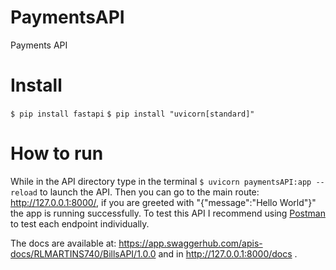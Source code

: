 # PaymentsAPI
Payments API

# Install
`$ pip install fastapi`
`$ pip install "uvicorn[standard]"`

# How to run

While in the API directory type in the terminal `$ uvicorn paymentsAPI:app --reload` to launch the API. 
Then you can go to the main route: http://127.0.0.1:8000/, if you are greeted with "{"message":"Hello World"}" the app is running successfully.
To test this API I recommend using [Postman](https://www.postman.com/) to test each endpoint individually.

The docs are available at: https://app.swaggerhub.com/apis-docs/RLMARTINS740/BillsAPI/1.0.0 and in http://127.0.0.1:8000/docs .
